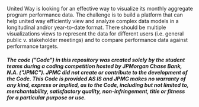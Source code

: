 United Way is looking for an effective way to visualize its monthly aggregate program performance data. The challenge is to build
a platform that can help united way efficiently view and analyze complex data models in a longitudinal and/or year-to-date format.
There should be multiple visualizations views to represent the data for different users (i.e. general public v. stakeholder meetings)
and to compare performance data against performance targets.


##### The code ("Code") in this repository was created solely by the student teams during a coding competition hosted by JPMorgan Chase Bank, N.A. ("JPMC").						JPMC did not create or contribute to the development of the Code.  This Code is provided AS IS and JPMC makes no warranty of any kind, express or implied, as to the Code,						including but not limited to, merchantability, satisfactory quality, non-infringement, title or fitness for a particular purpose or use.